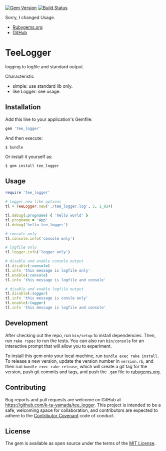 [![Gem Version](https://badge.fury.io/rb/tee_logger.svg)](http://badge.fury.io/rb/tee_logger)
[![Build Status](https://travis-ci.org/k-ta-yamada/tee_logger.svg)](https://travis-ci.org/k-ta-yamada/tee_logger)

Sorry, I changed Usage.

- [Rubygems.org](https://rubygems.org/gems/tee_logger)
- [GitHub](https://github.com/k-ta-yamada/tee_logger)

# TeeLogger

logging to logfile and standard output.

Characteristic
- simple: use standard lib only.
- like Logger: see usage.

## Installation

Add this line to your application's Gemfile:

```ruby
gem 'tee_logger'
```

And then execute:

    $ bundle

Or install it yourself as:

    $ gem install tee_logger

## Usage

```ruby
require 'tee_logger'

# Logger.new like options
tl = TeeLogger.new('./tee_logger.log', 5, 1_024)

tl.debug(:progname) { 'hello world' }
tl.progname = 'App'
tl.debug('hello tee_logger')

# console only
tl.console.info('console only')

# logfile only
tl.logger.info('logger only')

# disable and enable console output
tl.disable(:console)
tl.info 'this message is logfile only'
tl.enable(:console)
tl.info 'this message is logfile and console'

# disable and enable logfile output
tl.disable(:logger)
tl.info 'this message is consle only'
tl.enable(:logger)
tl.info 'this message is logfile and console'
```

## Development

After checking out the repo, run `bin/setup` to install dependencies. Then, run `rake rspec` to run the tests. You can also run `bin/console` for an interactive prompt that will allow you to experiment.

To install this gem onto your local machine, run `bundle exec rake install`. To release a new version, update the version number in `version.rb`, and then run `bundle exec rake release`, which will create a git tag for the version, push git commits and tags, and push the `.gem` file to [rubygems.org](https://rubygems.org).

## Contributing

Bug reports and pull requests are welcome on GitHub at https://github.com/k-ta-yamada/tee_logger. This project is intended to be a safe, welcoming space for collaboration, and contributors are expected to adhere to the [Contributor Covenant](contributor-covenant.org) code of conduct.


## License

The gem is available as open source under the terms of the [MIT License](http://opensource.org/licenses/MIT).
